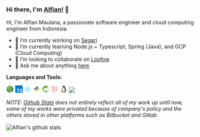 ### Hi there, I'm [Alfian!](https://alfianmaulana.com) 👋

Hi, I'm Alfian Maulana, a passionate software engineer and cloud computing engineer from Indonesia.

- 🔭 I’m currently working on [Segari](https://segari.id)
- 🌱 I’m currently learning Node.js + Typescript, Spring (Java), and GCP (Cloud Computing)
- 👯 I’m looking to collaborate on [Loofow](https://www.loofow.com)
- 💬 Ask me about anything [here](https://github.com/alfinm01/alfinm01/issues)

**Languages and Tools:**  

<code><img height="20" src="https://raw.githubusercontent.com/github/explore/80688e429a7d4ef2fca1e82350fe8e3517d3494d/topics/nodejs/nodejs.png"></code>
<code><img height="20" src="https://raw.githubusercontent.com/github/explore/80688e429a7d4ef2fca1e82350fe8e3517d3494d/topics/typescript/typescript.png"></code>
<code><img height="20" src="https://raw.githubusercontent.com/github/explore/80688e429a7d4ef2fca1e82350fe8e3517d3494d/topics/react/react.png"></code>
<code><img height="20" src="https://raw.githubusercontent.com/github/explore/80688e429a7d4ef2fca1e82350fe8e3517d3494d/topics/python/python.png"></code>
<code><img height="20" src="https://raw.githubusercontent.com/github/explore/80688e429a7d4ef2fca1e82350fe8e3517d3494d/topics/spring-boot/spring-boot.png"></code>
<code><img height="20" src="https://raw.githubusercontent.com/github/explore/56a826d05cf762b2b50ecbe7d492a839b04f3fbf/topics/laravel/laravel.png"></code>
<code><img height="20" src="https://raw.githubusercontent.com/github/explore/80688e429a7d4ef2fca1e82350fe8e3517d3494d/topics/linux/linux.png"></code>
<code><img height="20" src="https://avatars.githubusercontent.com/u/2810941"></code>

*NOTE: [Github Stats](https://github.com/anuraghazra/github-readme-stats) does not entirely reflect all of my work up until now, some of my works were privated because of company's policy and the others stored in other platforms such as Bitbucket and Gitlab*

<img align="center" src="https://github-readme-stats.vercel.app/api?username=alfinm01&show_icons=true&include_all_commits=true&count_private=true&theme=material-palenight" alt="Alfian's github stats" />